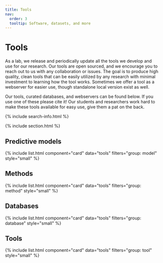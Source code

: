 ```yaml
---
title: Tools
nav:
  order: 3
  tooltip: Software, datasets, and more
---
```


# <i class="fas fa-tools"></i>Tools

As a lab, we release and periodically update all the tools we develop and use for our research. Our tools are open 
sourced, and we encourage you to reach out to us with any collaboration or issues. The goal is to produce high quality, 
clean tools that can be easily utilized by any research with minimal investment to learning how the tool works. 
Sometimes we offer a tool as a webserver for easier use, though standalone local version exist as well.

Our tools, curated databases, and webservers can be found below. If you use one of these please cite it! Our 
students and researchers work hard to make these tools available for easy use, give them a pat on the back.


{% include search-info.html %}

{% include section.html %}

## Predictive models

{% include list.html component="card" data="tools" filters="group: model" style="small" %}

## Methods

{% include list.html component="card" data="tools" filters="group: method" style="small" %}

## Databases

{% include list.html component="card" data="tools" filters="group: database" style="small" %}

## Tools

{% include list.html component="card" data="tools" filters="group: tool" style="small" %}
